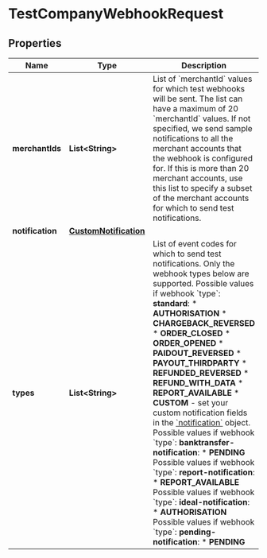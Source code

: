 

# TestCompanyWebhookRequest


## Properties

Name | Type | Description | Notes
------------ | ------------- | ------------- | -------------
**merchantIds** | **List&lt;String&gt;** | List of &#x60;merchantId&#x60; values for which test webhooks will be sent. The list can have a maximum of 20 &#x60;merchantId&#x60; values.  If not specified, we send sample notifications to all the merchant accounts that the webhook is configured for. If this is more than 20 merchant accounts, use this list to specify a subset of the merchant accounts for which to send test notifications. |  [optional]
**notification** | [**CustomNotification**](CustomNotification.md) |  |  [optional]
**types** | **List&lt;String&gt;** | List of event codes for which to send test notifications. Only the webhook types below are supported.   Possible values if webhook &#x60;type&#x60;: **standard**:  * **AUTHORISATION** * **CHARGEBACK_REVERSED** * **ORDER_CLOSED** * **ORDER_OPENED** * **PAIDOUT_REVERSED** * **PAYOUT_THIRDPARTY** * **REFUNDED_REVERSED** * **REFUND_WITH_DATA** * **REPORT_AVAILABLE** * **CUSTOM** - set your custom notification fields in the [&#x60;notification&#x60;](https://docs.adyen.com/api-explorer/#/ManagementService/v1/post/companies/{companyId}/webhooks/{webhookId}/test__reqParam_notification) object.  Possible values if webhook &#x60;type&#x60;: **banktransfer-notification**:  * **PENDING**  Possible values if webhook &#x60;type&#x60;: **report-notification**:  * **REPORT_AVAILABLE**  Possible values if webhook &#x60;type&#x60;: **ideal-notification**:  * **AUTHORISATION**  Possible values if webhook &#x60;type&#x60;: **pending-notification**:  * **PENDING**  |  [optional]



